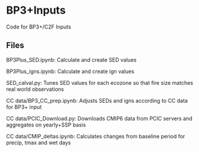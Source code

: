 # BP3+Inputs
 Code for BP3+/C2F Inputs

 ## Files

BP3Plus_SED.ipynb: Calculate and create SED values 

BP3Plus_igns.ipynb: Calculate and create ign values 

SED_calval.py: Tunes SED values for each ecozone so that fire size matches real world observations 

CC data/BP3_CC_prep.ipynb: Adjusts SEDs and igns according to CC data for BP3+ input 

CC data/PCIC_Download.py: Downloads CMIP6 data from PCIC servers and aggregates on yearly+SSP basis

CC data/CMIP_deltas.ipynb: Calculates changes from baseline period for precip, tmax and wet days


